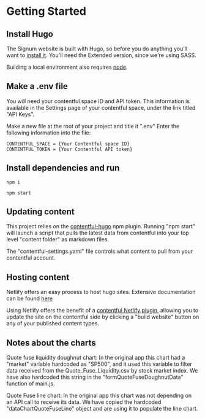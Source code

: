 # Getting Started

## Install Hugo
The Signum website is built with Hugo, so before you do anything you'll want to [install it](https://gohugo.io/getting-started/installing/). You'll need the Extended version, since we're using SASS.

Building a local environment also requires [node](https://nodejs.org/en/download/).

## Make a .env file

You will need your contentful space ID and API token. This information is available in the Settings page of your contentful space, under the link titled "API Keys".

Make a new file at the root of your project and title it ".env"
Enter the following information into the file:

```
CONTENTFUL_SPACE = {Your Contentful space ID}
CONTENTFUL_TOKEN = {Your Contentful API token}
```

## Install dependencies and run

```
npm i
```
```
npm start
```

## Updating content

This project relies on the [contentful-hugo](https://www.npmjs.com/package/contentful-hugo) npm plugin. Running "npm start" will launch a script that pulls the latest data from contentful into your top level "content folder" as markdown files.

The "contentful-settings.yaml" file controls what content to pull from your contentful account.

## Hosting content

Netlify offers an easy process to host hugo sites. Extensive documentation can be found [here](https://gohugo.io/hosting-and-deployment/hosting-on-netlify/)

Using Netlify offers the benefit of a [contentful Netlify plugin](https://www.contentful.com/developers/docs/extensibility/apps/netlify), allowing you to update the site on the contentful side by clicking a "build website" button on any of your published content types.

## Notes about the charts

Quote fuse liquidity doughnut chart: In the original app this chart had a "market" variable hardcoded as "SP500", and it used this variable to filter data received from the Quote_Fuse_Liquidity.csv by stock market index. We have also hardcoded this string in the "formQuoteFuseDoughnutData" function of main.js.

Quote Fuse line chart: In the original app this chart was not depending on an API call to receive its data. We have copied the hardcoded "dataChartQuoteFuseLine" object and are using it to populate the line chart.